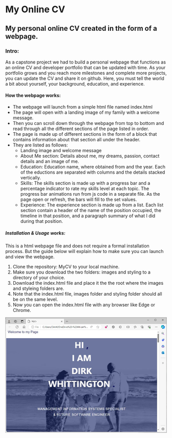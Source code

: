 # My Online CV

## My personal online CV created in the form of a webpage. 

### Intro:
As a capstone project we had to build a personal webpage that functions as an online CV and developer portfolio that can be updated with time. As your portfolio grows and you reach more milestones and complete more projects, you can update the CV and share it on github. Here, you must tell the world a bit about yourself, your background, education, and experience. 

#### How the webpage works:
* The webpage will launch from a simple html file named index.html
* The page will open with a landing image of my family with a welcome message.
* Then you can scroll down through the webpage from top to bottom and read through all the different sections of the page listed in order.
* The page is made up of different sections in the form of a block that contains information about that section all under the header.
* They are listed as follows:
    - Landing image and welcome message
    - About Me section: Details about me, my dreams, passion, contact details and an image of me.
    - Education: Education name, where obtained from and the year. Each of the eductions are separated with columns and the details stacked vertically.
    - Skills: The skills section is made up with a progress bar and a percentage indicator to rate my skills level at each topic. The progress bar animations run from js code in a separate file. As the page open or refresh, the bars will fill to the set values.
    - Experience: The experience section is made up from a list. Each list section contain a header of the name of the position occupied, the timeline in that position, and a paragraph summary of what I did during that position.

##### Installation & Usage works:
This is a html webpage file and does not require a formal installation process. But the guide below will explain how to make sure you can launch and view the webpage.
1. Clone the repository: MyCV to your local machine.
2. Make sure you download the two folders: images and styling to a directory of your choice.
3. Download the index.html file and place it the the root where the images and styleing folders are.
4. Note that the index.html file, images folder and styling folder should all be on the same level.
5. Now you can open the index.html file with any browser like Edge or Chrome.

![Alt text](/MyCV-page-at-work/LandingImg.JPG)



  

